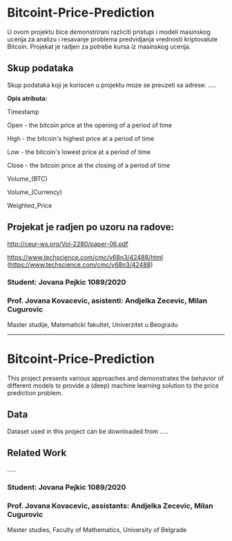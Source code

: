 # Bitcoint-Price-Prediction


U ovom projektu bice demonstrirani razliciti pristupi i modeli masinskog ucenja za analizu i resavanje problema predvidjanja vrednosti kriptovalute Bitcoin. Projekat je radjen za potrebe kursa iz masinskog ucenja.


## Skup podataka

Skup podataka koji je koriscen u projektu moze se preuzeti sa adrese: .....

**Opis atributa:**

Timestamp

Open - the bitcoin price at the opening of a period of time

High - the bitcoin's highest price at a period of time

Low - the bitcoin's lowest price at a period of time

Close - the bitcoin price at the closing of a period of time

Volume_(BTC)

Volume_(Currency)

Weighted_Price

## Projekat je radjen po uzoru na radove:

http://ceur-ws.org/Vol-2280/paper-06.pdf

https://www.techscience.com/cmc/v68n3/42488/html (https://www.techscience.com/cmc/v68n3/42488)


### Student: **Jovana Pejkic 1089/2020**

### Prof. **Jovana Kovacevic**, asistenti: **Andjelka Zecevic**, **Milan Cugurovic**

Master studije, Matematicki fakultet, Univerzitet u Beogradu


------------------------------------------------------------


# Bitcoint-Price-Prediction


This project presents various approaches and demonstrates the behavior of different models to provide a (deep) machine learning solution to the price prediction problem.

## Data

Dataset used in this project can be downloaded from .....

## Related Work

.....


### Student: **Jovana Pejkic 1089/2020**

### Prof. **Jovana Kovacevic**, assistants: **Andjelka Zecevic**, **Milan Cugurovic**

Master studies, Faculty of Mathematics, University of Belgrade

